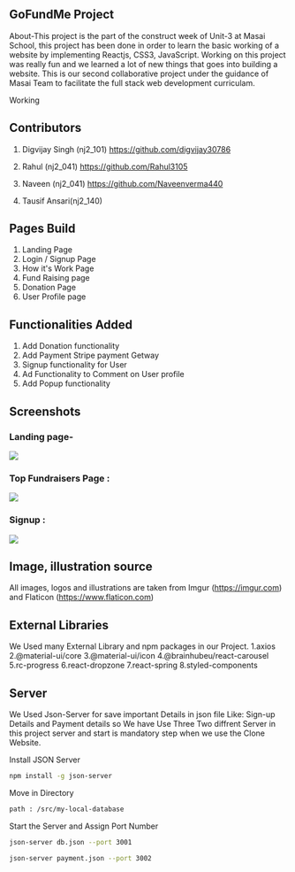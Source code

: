 ##  GoFundMe Project
About-This project is the part of the construct week of Unit-3 at Masai School, this project has been done in order to learn the basic working of a website by implementing Reactjs, CSS3, JavaScript. Working on this project was really fun and we learned a lot of new things that goes into building a website. This is our second collaborative project under the guidance of Masai Team to facilitate the full stack web development curriculam.

Working
##  Contributors
1. Digvijay Singh (nj2_101)
    https://github.com/digvijay30786

2. Rahul (nj2_041)
    https://github.com/Rahul3105

3. Naveen (nj2_041)
    https://github.com/Naveenverma440
    
4. Tausif Ansari(nj2_140)

##  Pages Build
1. Landing Page
2. Login / Signup Page
3. How it's Work Page
4. Fund Raising page
5. Donation Page
6. User Profile page

##  Functionalities Added
1. Add Donation functionality
2. Add Payment Stripe payment Getway
3. Signup functionality for User
4. Ad Functionality to Comment on User profile
5. Add Popup functionality

## Screenshots
### Landing page-
<img src="https://imgur.com/lfvAu5K.png"/>

### Top Fundraisers Page : 

<img src="https://imgur.com/Ru6F7v0.png"/>

### Signup : 
<img src="https://imgur.com/plA8wd1.png"/>


## Image, illustration source
All images, logos and illustrations are taken from Imgur (https://imgur.com) and Flaticon (https://www.flaticon.com)

## External Libraries
We Used many External Library and npm packages in our Project.
1.axios
2.@material-ui/core
3.@material-ui/icon
4.@brainhubeu/react-carousel
5.rc-progress
6.react-dropzone
7.react-spring
8.styled-components


## Server
We Used Json-Server for save important Details in json file Like: Sign-up Details and Payment details so We have Use Three Two diffrent Server in this project server and start is mandatory step when we use the Clone Website.

  Install JSON Server


```bash
npm install -g json-server
```
  
 Move in Directory
 
 ```bash
path : /src/my-local-database
```
  
Start the Server and Assign Port Number
 ```bash
json-server db.json --port 3001
```
 ```bash
json-server payment.json --port 3002
```


